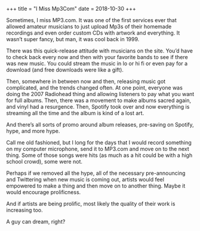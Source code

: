+++
title = "I Miss Mp3Com"
date = 2018-10-30
+++

Sometimes, I miss MP3.com. It was one of the first services ever that allowed amateur musicians to just upload Mp3s of their homemade recordings and even order custom CDs with artwork and everything. It wasn’t super fancy, but man, it was cool back in 1999.

There was this quick-release attitude with musicians on the site. You’d have to check back every now and then with your favorite bands to see if there was new music. You could stream the music in lo or hi fi or even pay for a download (and free downloads were like a gift).

Then, somewhere in between now and then, releasing music got complicated, and the trends changed often. At one point, everyone was doing the 2007 Radiohead thing and allowing listeners to pay what you want for full albums. Then, there was a movement to make albums sacred again, and vinyl had a resurgence. Then, Spotify took over and now everything is streaming all the time and the album is kind of a lost art.

And there’s all sorts of promo around album releases, pre-saving on Spotify, hype, and more hype. 

Call me old fashioned, but I long for the days that I would record something on my computer microphone, send it to MP3.com and move on to the next thing. Some of those songs were hits (as much as a hit could be with a high school crowd), some were not. 

Perhaps if we removed all the hype, all of the necessary pre-announcing and Twittering when new music is coming out, artists would feel empowered to make a thing and then move on to another thing. Maybe it would encourage prolificness. 

And if artists are being prolific, most likely the quality of their work is increasing too. 

A guy can dream, right?